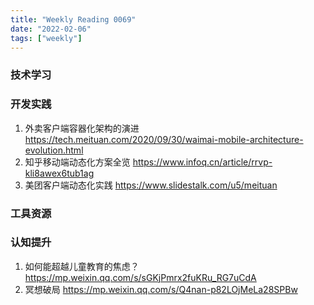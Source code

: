 ```yaml
---
title: "Weekly Reading 0069"
date: "2022-02-06"
tags: ["weekly"]
---
```


### 技术学习

### 开发实践
1. 外卖客户端容器化架构的演进 https://tech.meituan.com/2020/09/30/waimai-mobile-architecture-evolution.html
2. 知乎移动端动态化方案全览 https://www.infoq.cn/article/rrvp-kli8awex6tub1ag
3. 美团客户端动态化实践 https://www.slidestalk.com/u5/meituan

### 工具资源

### 认知提升
1. 如何能超越儿童教育的焦虑？ https://mp.weixin.qq.com/s/sGKjPmrx2fuKRu_RG7uCdA
2. 冥想破局 https://mp.weixin.qq.com/s/Q4nan-p82LOjMeLa28SPBw 